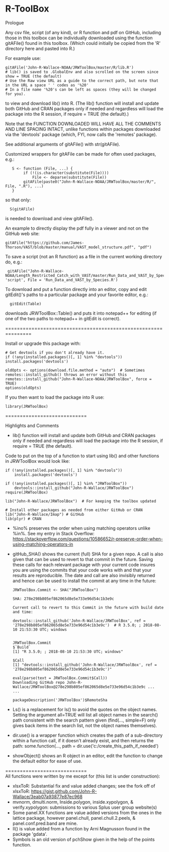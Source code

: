 R-ToolBox
============================

Prologue

Any csv file, script (of any kind), or R function and pdf on GitHub, including those in this toolbox can be individually downloaded using the function gitAFile() found in this toolbox. (Which could initially be copied from the 'R' directory here and pasted into R.)

For example use:

    gitAFile('John-R-Wallace-NOAA/JRWToolBox/master/R/lib.R') 
    # lib() is saved to .GlobalEnv and also scrolled on the screen since show = TRUE (the default)
    # Use the Raw view URL as a guide to the correct path, but note that in the URL a space ' ' codes as '%20' 
    # In a file name '%20's can be left as spaces (they will be changed for you).

to view and download lib() into R. (The lib() function will install and update both GitHub and CRAN packages only if needed and regardless will load the package into the R session, if require = TRUE (the default).)

Note that the FUNCTION DOWNLOADED WILL HAVE ALL THE COMMENTS AND LINE SPACING INTACT, unlike functions within packages downloaded via the 'devtools' package (which, FYI, now calls the 'remotes' package).

See additional arguments of gitAFile() with str(gitAFile).

Customized wrappers for gitAFile can be made for often used packages, e.g.:
       
       S <- function (File, ...) {
            if (!(is.character(substitute(File)))) 
                File <- deparse(substitute(File))
            gitAFile(paste0("John-R-Wallace-NOAA/JRWToolBox/master/R/", File, ".R"), ...)
       }
       
so that only:

      S(gitAFile)
 
 is needed to download and view gitAFile().
 
 An example to directly display the pdf fully in a viewer and not on the GitHub web site:
 
    gitAFile("https://github.com/James-Thorson/VAST/blob/master/manual/VAST_model_structure.pdf", "pdf")
    
To save a script (not an R function) as a file in the current working directory do, e.g.:

     gitAFile("John-R-Wallace-NOAA/Length_Restricted_Catch_with_VAST/master/Run_Data_and_VAST_by_Species.R", 'script', File = 'Run_Data_and_VAST_by_Species.R') 
     
 To download and put a function directly into an editor, copy and edit gitEdit()'s paths to a particular package and your favorite editor, e.g.:
 
      gitEdit(Table)
      
 downloads JRWToolBox::Table() and puts it into notepad++ for editing (if one of the two paths to notepad++ in gitEdit is correct).    
 

===============================================================

Install or upgrade this package with:

    # Get devtools if you don't already have it.
    if (!any(installed.packages()[, 1] %in% "devtools"))  install.packages('devtools')  
    
    oldOpts <- options(download.file.method = "auto")  # Sometimes remotes::install_github() throws an error without this
    remotes::install_github("John-R-Wallace-NOAA/JRWToolBox", force = TRUE)
    options(oldOpts)

If you then want to load the package into R use:

    library(JRWToolBox)    

============================ 

Highlights and Comments

- lib() function will install and update both GitHub and CRAN packages only if needed and regardless will load the package into the R session, if require = TRUE (the default).

Code to put on the top of a function to start using lib() and other functions in JRWToolBox would look like:

    if (!any(installed.packages()[, 1] %in% "devtools"))  
        install.packages('devtools')  
	
    if (!any(installed.packages()[, 1] %in% "JRWToolBox")) 
        devtools::install_github("John-R-Wallace/JRWToolBox")
    require(JRWToolBox)
    
    lib("John-R-Wallace/JRWToolBox")  # For keeping the toolbox updated
     
    # Install other packages as needed from either GitHub or CRAN
    lib("John-R-Wallace/Imap") # GitHub
    lib(plyr) # CRAN

- %ino% preserves the order when using matching operators unlike %in%.  See my entry in Stack Overflow:
https://stackoverflow.com/questions/10586652/r-preserve-order-when-using-matching-operators-in


- gitHub_SHA() shows the current (full) SHA for a given repo.  A call is also given that can be used to revert to that commit in the future. Saving these calls for each relevant package with your current code insures you are using the commits that your code works with and that your results are reproducible. The date and call are also invisibly returned and hence can be used to install the commit at any time in the future:
      
      JRWToolBox.Commit <- SHA("JRWToolBox")
      
      SHA: 278e298b805ef862065d8e5e733e96d54c1b3e9c
      
      Current call to revert to this Commit in the future with build date and time:
      
      devtools::install_github('John-R-Wallace/JRWToolBox', ref = '278e298b805ef862065d8e5e733e96d54c1b3e9c')  # R 3.5.0; ; 2018-08-10 21:53:30 UTC; windows
      
      
      JRWToolBox.Commit 
      $`Build`
      [1] "R 3.5.0; ; 2018-08-10 21:53:30 UTC; windows"
      
      $Call
      [1] "devtools::install_github('John-R-Wallace/JRWToolBox', ref = '278e298b805ef862065d8e5e733e96d54c1b3e9c')"
      
      eval(parse(text = JRWToolBox.Commit$Call))
      Downloading GitHub repo John-R-Wallace/JRWToolBox@278e298b805ef862065d8e5e733e96d54c1b3e9c ...
      ...
      
      packageDescription('JRWToolBox')$RemoteSha


- Ls() is a replacement for ls() to avoid the quotes on the object names. Setting the argument all=TRUE will list all object names in the search() path consistent with the search pattern given (find(..., simple=F) only gives back items in the search list, not the object names themselves).

- dir.use() is a wrapper function which creates the path of a sub-directory within a function call, if it doesn't already exist, and then returns the path: some.function(..., path = dir.use('c:/create_this_path_if_needed')

- showObject() shows an R object in an editor, edit the function to change the default editor for ease of use.

============================   
All functions were written by me except for (this list is under construction):

- xlsxToR: Substantial fix and value added changes; see the fork off of xlsxToR: https://gist.github.com/John-R-Wallace/3eab07a93877e87ec968
- mvnorm, dmulti.norm, Inside.polygon, inside.xypolygon, & verify.xypolygon: submissions to various Splus user group website(s)
- Some panel.XX functions are value added versions from the ones in the lattice package, however panel.chull, panel.chull.2.peels, & panel.conf.pred.band are mine.
- ll() is value added from a function by Arni Magnusson found in the package 'gdata'.
- Symbols is an old version of pchShow given in the help of the points function.
 
   

